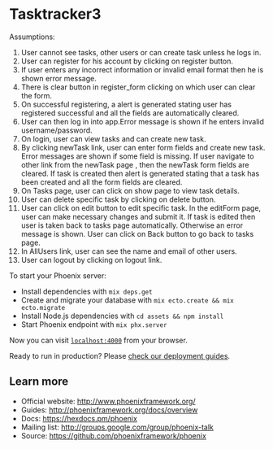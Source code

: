 # Tasktracker3


Assumptions:

1) User cannot see tasks, other users or can create task unless he logs in.
2) User can register for his account by clicking on register button.
3) If user enters any incorrect information or invalid email format then he is shown error message.
4) There is clear button in register_form clicking on which user can clear the form.
5) On successful registering, a alert is generated stating user has registered successful and all the fields are automatically cleared.
6) User can then log in into app.Error message is shown if he enters invalid username/password.
7) On login, user can view tasks and can create new task.
8) By clicking newTask link, user can enter form fields and create new task. Error messages are shown if some field is missing. If user navigate to other link from the newTask page , then the newTask form fields are cleared. If task is created then alert is generated stating that a task has been created and all the form fields are cleared.
9) On Tasks page, user can click on show page to view task details.
10) User can delete specific task by clicking on delete button.
11) User can click on edit button to edit specific task. In the editForm page, user can make necessary changes and submit it. If task is edited then user is taken back to tasks page automatically. Otherwise an error message is shown. User can click on Back button to go back to tasks page.
12) In AllUsers link, user can see the name and email of other users.
13) User can logout by clicking on logout link.


To start your Phoenix server:

  * Install dependencies with `mix deps.get`
  * Create and migrate your database with `mix ecto.create && mix ecto.migrate`
  * Install Node.js dependencies with `cd assets && npm install`
  * Start Phoenix endpoint with `mix phx.server`

Now you can visit [`localhost:4000`](http://localhost:4000) from your browser.

Ready to run in production? Please [check our deployment guides](http://www.phoenixframework.org/docs/deployment).

## Learn more

  * Official website: http://www.phoenixframework.org/
  * Guides: http://phoenixframework.org/docs/overview
  * Docs: https://hexdocs.pm/phoenix
  * Mailing list: http://groups.google.com/group/phoenix-talk
  * Source: https://github.com/phoenixframework/phoenix
